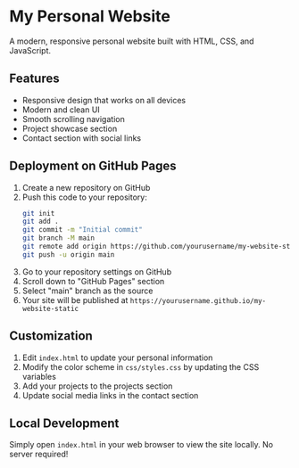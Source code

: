 # My Personal Website

A modern, responsive personal website built with HTML, CSS, and JavaScript.

## Features

- Responsive design that works on all devices
- Modern and clean UI
- Smooth scrolling navigation
- Project showcase section
- Contact section with social links

## Deployment on GitHub Pages

1. Create a new repository on GitHub
2. Push this code to your repository:
   ```bash
   git init
   git add .
   git commit -m "Initial commit"
   git branch -M main
   git remote add origin https://github.com/yourusername/my-website-static.git
   git push -u origin main
   ```
3. Go to your repository settings on GitHub
4. Scroll down to "GitHub Pages" section
5. Select "main" branch as the source
6. Your site will be published at `https://yourusername.github.io/my-website-static`

## Customization

1. Edit `index.html` to update your personal information
2. Modify the color scheme in `css/styles.css` by updating the CSS variables
3. Add your projects to the projects section
4. Update social media links in the contact section

## Local Development

Simply open `index.html` in your web browser to view the site locally. No server required! 